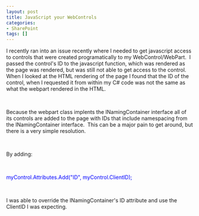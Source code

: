 ```yaml
---
layout: post
title: JavaScript your WebControls
categories:
- SharePoint
tags: []
---
```

I recently ran into an issue recently where I needed to get javascript access to controls that were created programatically to my WebControl/WebPart.&nbsp; I passed the control's ID to the javascript function, which was rendered as the page was rendered, but was still not able to get access to the control.&nbsp; When I looked at the HTML rendering of the page I found that the ID of the control, when I requested it from within my C# code was not the same as what the webpart rendered in the HTML.&nbsp; 

&nbsp;

Because&nbsp;the webpart&nbsp;class implents&nbsp;the INamingContainer interface all of its controls are added to the page with IDs that include namespacing&nbsp;from the INamingContainer interface.&nbsp;&nbsp;This can be a major pain to get around, but there is a very simple resolution.&nbsp; 

&nbsp;

By adding:

&nbsp;

<font color="#0000ff">myControl.Attributes.Add("ID", myControl.ClientID);</font>

<font color="#0000ff"></font>&nbsp;

I was able to override the INamingContainer's ID attribute and use the ClientID I was expecting.

